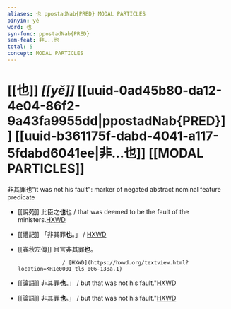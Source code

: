 ```yaml
---
aliases: 也 ppostadNab{PRED} MODAL PARTICLES
pinyin: yě
word: 也
syn-func: ppostadNab{PRED}
sem-feat: 非...也
total: 5
concept: MODAL PARTICLES 
---
```

# [[也]] *[[yě]]*  [[uuid-0ad45b80-da12-4e04-86f2-9a43fa9955dd|ppostadNab{PRED}]] [[uuid-b361175f-dabd-4041-a117-5fdabd6041ee|非...也]] [[MODAL PARTICLES]]
非其罪也“it was not his fault": marker of negated abstract nominal feature predicate
 - [[說苑]] 此臣之**也**也 / that was deemed to be the fault of the ministers.[HXWD](https://hxwd.org/textview.html?location=CH1a0907_CHANT_002-14a.59)
 - [[禮記]] 「非其罪**也**。」
                     / [HXWD](https://hxwd.org/textview.html?location=KR1d0052_tls_003-17a.19)
 - [[春秋左傳]] 且言非其罪**也**。
                        
                     / [HXWD](https://hxwd.org/textview.html?location=KR1e0001_tls_006-138a.1)
 - [[論語]] 非其罪**也**。」
                     / but that was not his fault."[HXWD](https://hxwd.org/textview.html?location=KR1h0004_tls_005-1a.6)
 - [[論語]] 非其罪**也**。」
                     / but that was not his fault."[HXWD](https://hxwd.org/textview.html?location=KR1h0004_tls_005-1a.6)